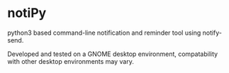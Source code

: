 # notiPy
python3 based command-line notification and reminder tool using notify-send.

Developed and tested on a GNOME desktop environment, compatability with
other desktop environments may vary.

